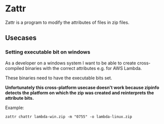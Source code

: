 # Zattr

Zattr is a program to modify the attributes of files in zip files.

## Usecases

### Setting executable bit on windows

As a developer on a windows system I want to be able to create cross-compiled binaries with the correct attributes e.g. for AWS Lambda.

These binaries need to have the executable bits set.

**Unfortunately this cross-platform usecase doesn't work because zipinfo detects the platform on which the zip was created and reinterprets the attribute bits.**

Example:

```
zattr chattr lambda-win.zip -m "0755" -o lambda-linux.zip
```